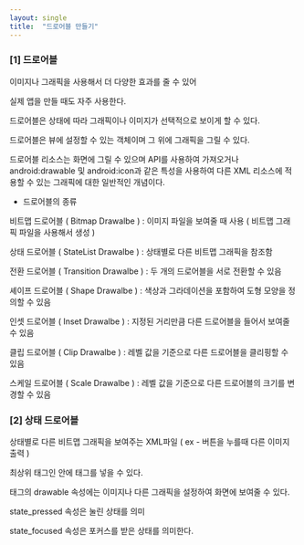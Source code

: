 ```yaml
---
layout: single
title:  "드로어블 만들기"
---
```


### [1] 드로어블

 
이미지나 그래픽을 사용해서 더 다양한 효과를 줄 수 있어

실제 앱을 만들 때도 자주 사용한다.

드로어블은 상태에 따라 그래픽이나 이미지가 선택적으로 보이게 할 수 있다.

드로어블은 뷰에 설정할 수 있는 객체이며 그 위에 그래픽을 그릴 수 있다.

드로어블 리소스는 화면에 그릴 수 있으며 API를 사용하여 가져오거나
android:drawable 및 android:icon과 같은 특성을 사용하여 
다른 XML 리소스에 적용할 수 있는 그래픽에 대한 일반적인 개념이다.

 
- 드로어블의 종류

비트맵 드로어블 ( Bitmap Drawalbe ) : 이미지 파일을 보여줄 때 사용 ( 비트맵 그래픽 파일을 사용해서 생성 )

상태 드로어블 ( StateList Drawalbe ) : 상태별로 다른 비트맵 그래픽을 참조함

전환 드로어블 ( Transition Drawalbe ) : 두 개의 드로어블을 서로 전환할 수 있음

셰이프 드로어블 ( Shape Drawalbe ) : 색상과 그라데이션을 포함하여 도형 모양을 정의할 수 있음

인셋 드로어블 ( Inset Drawalbe ) : 지정된 거리만큼 다른 드로어블을 들어서 보여줄 수 있음

클립 드로어블 ( Clip Drawalbe ) : 레벨 값을 기준으로 다른 드로어블을 클리핑할 수 있음

스케일 드로어블 ( Scale Drawalbe ) : 레벨 값을 기준으로 다른 드로어블의 크기를 변경할 수 있음

### [2] 상태 드로어블

상태별로 다른 비트맵 그래픽을 보여주는 XML파일 ( ex - 버튼을 누를때 다른 이미지 출력 )


최상위 태그인 <selector> 안에 <item> 태그를 넣을 수 있다.

<item> 태그의 drawable 속성에는 이미지나 다른 그래픽을 설정하여 화면에 보여줄 수 있다.

  
  
  

state_pressed 속성은 눌린 상태를 의미
  
state_focused 속성은 포커스를 받은 상태를 의미한다.

  

